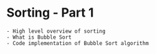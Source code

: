 # Sorting - Part 1
    - High level overview of sorting
    - What is Bubble Sort
    - Code implementation of Bubble Sort algorithm